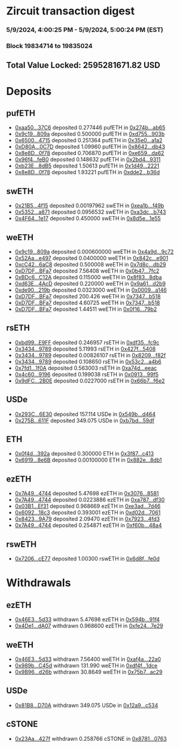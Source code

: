 # Zircuit transaction digest
### 5/9/2024, 4:00:25 PM - 5/9/2024, 5:00:24 PM (EST)
### Block 19834714 to 19835024

## Total Value Locked: 2595281671.82 USD

# Deposits
## pufETH
- [0xaa50...37C6](https://etherscan.io/address/0xaa50949b60937622753fb78e2ff6000012F137C6) deposited 0.277446 pufETH in [0x274b...ab65](https://etherscan.io/tx/0xaa50949b60937622753fb78e2ff6000012F137C6)
- [0x9c19...809a](https://etherscan.io/address/0x9c19471bca230b45ab356F8B5cf5474F6427809a) deposited 0.500000 pufETH in [0xd755...903b](https://etherscan.io/tx/0x9c19471bca230b45ab356F8B5cf5474F6427809a)
- [0x6500...4715](https://etherscan.io/address/0x6500D29178d908390Cf7F8E54918909E72aF4715) deposited 0.251364 pufETH in [0x35e0...a1a2](https://etherscan.io/tx/0x6500D29178d908390Cf7F8E54918909E72aF4715)
- [0xD80A...0C7D](https://etherscan.io/address/0xD80A167ab58795bD2737d9D8697fE754CA1f0C7D) deposited 1.09960 pufETH in [0x8642...db43](https://etherscan.io/tx/0xD80A167ab58795bD2737d9D8697fE754CA1f0C7D)
- [0x8e8D...0f78](https://etherscan.io/address/0x8e8D306774f300DF9E807eb6a5caeeD105d70f78) deposited 0.706870 pufETH in [0xe659...da62](https://etherscan.io/tx/0x8e8D306774f300DF9E807eb6a5caeeD105d70f78)
- [0x96f4...feB0](https://etherscan.io/address/0x96f458DA705d1EAFc3C38Fd89EA0a3345Ed9feB0) deposited 0.148632 pufETH in [0x2bd4...9311](https://etherscan.io/tx/0x96f458DA705d1EAFc3C38Fd89EA0a3345Ed9feB0)
- [0xb23E...8dB5](https://etherscan.io/address/0xb23EFD0ff84eF9E66e15fED03be5A6bC308a8dB5) deposited 1.50613 pufETH in [0x1d49...2221](https://etherscan.io/tx/0xb23EFD0ff84eF9E66e15fED03be5A6bC308a8dB5)
- [0x8e8D...0f78](https://etherscan.io/address/0x8e8D306774f300DF9E807eb6a5caeeD105d70f78) deposited 1.93221 pufETH in [0xdde2...b36d](https://etherscan.io/tx/0x8e8D306774f300DF9E807eb6a5caeeD105d70f78)
## swETH
- [0x21B5...4f15](https://etherscan.io/address/0x21B544Eb4182ED572e6658CFDBAa19c277f54f15) deposited 0.00197962 swETH in [0xea1b...f49b](https://etherscan.io/tx/0x21B544Eb4182ED572e6658CFDBAa19c277f54f15)
- [0x5352...a871](https://etherscan.io/address/0x53523C4FAd4A707Dd66a62247302d4E0fdb9a871) deposited 0.0956532 swETH in [0xa3dc...b743](https://etherscan.io/tx/0x53523C4FAd4A707Dd66a62247302d4E0fdb9a871)
- [0x4F64...1e17](https://etherscan.io/address/0x4F64C6b8333F74890b0ba0AF4d480d8ecce01e17) deposited 0.450000 swETH in [0x8d5e...1e55](https://etherscan.io/tx/0x4F64C6b8333F74890b0ba0AF4d480d8ecce01e17)
## weETH
- [0x9c19...809a](https://etherscan.io/address/0x9c19471bca230b45ab356F8B5cf5474F6427809a) deposited 0.000600000 weETH in [0x4a9d...9c72](https://etherscan.io/tx/0x9c19471bca230b45ab356F8B5cf5474F6427809a)
- [0x52Aa...e497](https://etherscan.io/address/0x52Aa899454998Be5b000Ad077a46Bbe360F4e497) deposited 0.0400000 weETH in [0x842c...e901](https://etherscan.io/tx/0x52Aa899454998Be5b000Ad077a46Bbe360F4e497)
- [0xcC42...6aC8](https://etherscan.io/address/0xcC4225fAB8636030dE8B96FfB79d90ca28686aC8) deposited 0.500008 weETH in [0x7d8c...db29](https://etherscan.io/tx/0xcC4225fAB8636030dE8B96FfB79d90ca28686aC8)
- [0xD7DF...BFa7](https://etherscan.io/address/0xD7DF7E085214743530afF339aFC420c7c720BFa7) deposited 7.56408 weETH in [0x0b47...7fc2](https://etherscan.io/tx/0xD7DF7E085214743530afF339aFC420c7c720BFa7)
- [0xBDc6...C12A](https://etherscan.io/address/0xBDc657528Bf004Df0f9a2cFdA03F2A260c9fC12A) deposited 0.115000 weETH in [0x8f83...8dba](https://etherscan.io/tx/0xBDc657528Bf004Df0f9a2cFdA03F2A260c9fC12A)
- [0xd63E...4AcD](https://etherscan.io/address/0xd63Ed41CEeB0021f92D2273C485F34A984a54AcD) deposited 0.220000 weETH in [0x9a61...d2b9](https://etherscan.io/tx/0xd63Ed41CEeB0021f92D2273C485F34A984a54AcD)
- [0xde90...219b](https://etherscan.io/address/0xde90f0C84B34D7232B1a8b8cfab91d27C15B219b) deposited 0.0323000 weETH in [0x0009...a146](https://etherscan.io/tx/0xde90f0C84B34D7232B1a8b8cfab91d27C15B219b)
- [0xD7DF...BFa7](https://etherscan.io/address/0xD7DF7E085214743530afF339aFC420c7c720BFa7) deposited 200.426 weETH in [0x7347...b518](https://etherscan.io/tx/0xD7DF7E085214743530afF339aFC420c7c720BFa7)
- [0xD7DF...BFa7](https://etherscan.io/address/0xD7DF7E085214743530afF339aFC420c7c720BFa7) deposited 4.60725 weETH in [0x7347...b518](https://etherscan.io/tx/0xD7DF7E085214743530afF339aFC420c7c720BFa7)
- [0xD7DF...BFa7](https://etherscan.io/address/0xD7DF7E085214743530afF339aFC420c7c720BFa7) deposited 1.44511 weETH in [0x0f16...79b2](https://etherscan.io/tx/0xD7DF7E085214743530afF339aFC420c7c720BFa7)
## rsETH
- [0xbd99...E9FF](https://etherscan.io/address/0xbd997bf68DC342d367b9DC41B2ADB8fAa8b3E9FF) deposited 0.246957 rsETH in [0xdf35...fc9c](https://etherscan.io/tx/0xbd997bf68DC342d367b9DC41B2ADB8fAa8b3E9FF)
- [0x3434...9789](https://etherscan.io/address/0x34349c5569e7B846c3558961552D2202760A9789) deposited 5.11993 rsETH in [0x427f...5408](https://etherscan.io/tx/0x34349c5569e7B846c3558961552D2202760A9789)
- [0x3434...9789](https://etherscan.io/address/0x34349c5569e7B846c3558961552D2202760A9789) deposited 0.00826107 rsETH in [0x8209...f82f](https://etherscan.io/tx/0x34349c5569e7B846c3558961552D2202760A9789)
- [0x3434...9789](https://etherscan.io/address/0x34349c5569e7B846c3558961552D2202760A9789) deposited 0.108650 rsETH in [0x53c2...a4b6](https://etherscan.io/tx/0x34349c5569e7B846c3558961552D2202760A9789)
- [0x7fd1...1f0A](https://etherscan.io/address/0x7fd1D8C7a2Aa396103F1b5dFb4e09195E2C21f0A) deposited 0.563003 rsETH in [0xa74d...eeac](https://etherscan.io/tx/0x7fd1D8C7a2Aa396103F1b5dFb4e09195E2C21f0A)
- [0x4c60...9196](https://etherscan.io/address/0x4c607Ea3753730F81dffEe48E80f04ED92679196) deposited 0.199038 rsETH in [0x0913...99f5](https://etherscan.io/tx/0x4c607Ea3753730F81dffEe48E80f04ED92679196)
- [0x9dFC...2B0E](https://etherscan.io/address/0x9dFC156fEBD4F8E149aFC34dCA3102f2130E2B0E) deposited 0.0227000 rsETH in [0x66b7...f6e2](https://etherscan.io/tx/0x9dFC156fEBD4F8E149aFC34dCA3102f2130E2B0E)
## USDe
- [0x293C...6E30](https://etherscan.io/address/0x293C6937D8D82e05B01335F7B33FBA0c8e256E30) deposited 157.114 USDe in [0x549b...d464](https://etherscan.io/tx/0x293C6937D8D82e05B01335F7B33FBA0c8e256E30)
- [0x275B...611F](https://etherscan.io/address/0x275BDf3123D0f1aFf86344297BC4750E124a611F) deposited 349.075 USDe in [0xb7bd...59df](https://etherscan.io/tx/0x275BDf3123D0f1aFf86344297BC4750E124a611F)
## ETH
- [0x0f4d...392a](https://etherscan.io/address/0x0f4dAA365a72c5b134D6E263f21B64De87f2392a) deposited 0.300000 ETH in [0x3f87...c413](https://etherscan.io/tx/0x0f4dAA365a72c5b134D6E263f21B64De87f2392a)
- [0x6919...8e6B](https://etherscan.io/address/0x69190b7bB503882B139FaBbC0087a27Be4618e6B) deposited 0.00100000 ETH in [0x882e...8db1](https://etherscan.io/tx/0x69190b7bB503882B139FaBbC0087a27Be4618e6B)
## ezETH
- [0x7A49...4744](https://etherscan.io/address/0x7A493Be5c2ce014cD049Bf178a1ac0Db1B434744) deposited 5.47698 ezETH in [0x3076...8581](https://etherscan.io/tx/0x7A493Be5c2ce014cD049Bf178a1ac0Db1B434744)
- [0x7A49...4744](https://etherscan.io/address/0x7A493Be5c2ce014cD049Bf178a1ac0Db1B434744) deposited 0.0223886 ezETH in [0xa787...df30](https://etherscan.io/tx/0x7A493Be5c2ce014cD049Bf178a1ac0Db1B434744)
- [0x03B1...Ef31](https://etherscan.io/address/0x03B16b6aCe06C8cc786e28d853C09319623DEf31) deposited 0.968669 ezETH in [0xe3ad...7d46](https://etherscan.io/tx/0x03B16b6aCe06C8cc786e28d853C09319623DEf31)
- [0x6092...18c3](https://etherscan.io/address/0x609232615675D6A243fDf8c0c31200a1100918c3) deposited 0.393001 ezETH in [0xd02d...7061](https://etherscan.io/tx/0x609232615675D6A243fDf8c0c31200a1100918c3)
- [0x8423...9A79](https://etherscan.io/address/0x842333eBa5cbfc9bE5C3A4aD8353D03760109A79) deposited 2.09470 ezETH in [0x7923...4fd3](https://etherscan.io/tx/0x842333eBa5cbfc9bE5C3A4aD8353D03760109A79)
- [0x7A49...4744](https://etherscan.io/address/0x7A493Be5c2ce014cD049Bf178a1ac0Db1B434744) deposited 0.254871 ezETH in [0xf60b...48a4](https://etherscan.io/tx/0x7A493Be5c2ce014cD049Bf178a1ac0Db1B434744)
## rswETH
- [0x7206...cE77](https://etherscan.io/address/0x72065EE8Fa253E1706A8BfDE7E973ff7e187cE77) deposited 1.00300 rswETH in [0x6d8f...fe0d](https://etherscan.io/tx/0x72065EE8Fa253E1706A8BfDE7E973ff7e187cE77)
# Withdrawals
## ezETH
- [0x46E3...5d33](https://etherscan.io/address/0x46E3aFb8e79D35BC83ad41A84443dd8E26BB5d33) withdrawn 5.47698 ezETH in [0x594b...91f4](https://etherscan.io/tx/0x46E3aFb8e79D35BC83ad41A84443dd8E26BB5d33)
- [0x4De1...dA07](https://etherscan.io/address/0x4De1f39aD537D260a7fb375643E79aEBF7B4dA07) withdrawn 0.968600 ezETH in [0xfe24...7e29](https://etherscan.io/tx/0x4De1f39aD537D260a7fb375643E79aEBF7B4dA07)
## weETH
- [0x46E3...5d33](https://etherscan.io/address/0x46E3aFb8e79D35BC83ad41A84443dd8E26BB5d33) withdrawn 7.56400 weETH in [0xaf4a...22a0](https://etherscan.io/tx/0x46E3aFb8e79D35BC83ad41A84443dd8E26BB5d33)
- [0x989b...C45d](https://etherscan.io/address/0x989b3c9F5bC4189dFaEe8EfAC99F9638d39FC45d) withdrawn 131.990 weETH in [0xdf4f...1dce](https://etherscan.io/tx/0x989b3c9F5bC4189dFaEe8EfAC99F9638d39FC45d)
- [0x9B96...d26b](https://etherscan.io/address/0x9B9620f12c8E4eb9F481301A995cBCAD6Eb9d26b) withdrawn 30.8649 weETH in [0x75b7...ac29](https://etherscan.io/tx/0x9B9620f12c8E4eb9F481301A995cBCAD6Eb9d26b)
## USDe
- [0x81B8...D70A](https://etherscan.io/address/0x81B816E27Cf6938E08fF5a6568aabd5c7dF6D70A) withdrawn 349.075 USDe in [0x12a9...c534](https://etherscan.io/tx/0x81B816E27Cf6938E08fF5a6568aabd5c7dF6D70A)
## cSTONE
- [0x23Aa...427f](https://etherscan.io/address/0x23Aa827AB979976799AdbE4941AEC398C501427f) withdrawn 0.258766 cSTONE in [0x8781...0763](https://etherscan.io/tx/0x23Aa827AB979976799AdbE4941AEC398C501427f)
